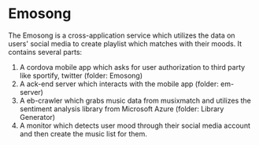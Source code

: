 # Emosong
The Emosong is a cross-application service which utilizes the data on users' social media to create playlist which matches with their moods.
It contains several parts:
1. A cordova mobile app which asks for user authorization to third party like sportify, twitter (folder: Emosong)
2. A ack-end server which interacts with the mobile app (folder: em-server)
3. A eb-crawler which grabs music data from musixmatch and utilizes the sentiment analysis library from Microsoft Azure (folder: Library Generator)
4. A monitor which detects user mood through their social media account and then create the music list for them.


